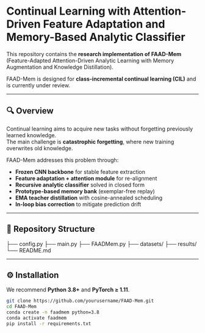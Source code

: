 # Continual Learning with Attention-Driven Feature Adaptation and Memory-Based Analytic Classifier

This repository contains the **research implementation of FAAD-Mem**  
(Feature-Adapted Attention-Driven Analytic Learning with Memory Augmentation and Knowledge Distillation).  

FAAD-Mem is designed for **class-incremental continual learning (CIL)** and is currently under review.  

---

## 🔍 Overview
Continual learning aims to acquire new tasks without forgetting previously learned knowledge.  
The main challenge is **catastrophic forgetting**, where new training overwrites old knowledge.  

FAAD-Mem addresses this problem through:
- **Frozen CNN backbone** for stable feature extraction  
- **Feature adaptation + attention module** for re-alignment  
- **Recursive analytic classifier** solved in closed form  
- **Prototype-based memory bank** (exemplar-free replay)  
- **EMA teacher distillation** with cosine-annealed scheduling  
- **In-loop bias correction** to mitigate prediction drift  

---

## 📂 Repository Structure

├── config.py
├── main.py 
├── FAADMem.py
├── datasets/
├── results/ 
└── README.md


---

## ⚙️ Installation

We recommend **Python 3.8+** and **PyTorch ≥ 1.11**.

```bash
git clone https://github.com/yourusername/FAAD-Mem.git
cd FAAD-Mem
conda create -n faadmem python=3.8
conda activate faadmem
pip install -r requirements.txt


